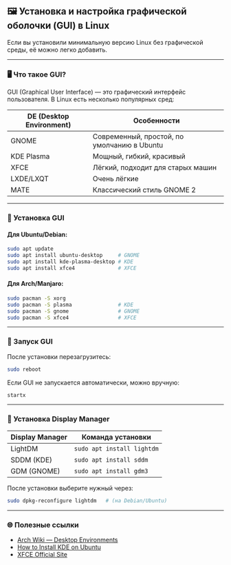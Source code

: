 ## 🖼️ Установка и настройка графической оболочки (GUI) в Linux

Если вы установили минимальную версию Linux без графической среды, её можно легко добавить.

---

### 🖥️ Что такое GUI?

GUI (Graphical User Interface) — это графический интерфейс пользователя. В Linux есть несколько популярных сред:

| DE (Desktop Environment) | Особенности |
|--------------------------|-------------|
| GNOME | Современный, простой, по умолчанию в Ubuntu |
| KDE Plasma | Мощный, гибкий, красивый |
| XFCE | Лёгкий, подходит для старых машин |
| LXDE/LXQT | Очень лёгкие |
| MATE | Классический стиль GNOME 2 |

---

### 🧱 Установка GUI

#### Для Ubuntu/Debian:
```bash
sudo apt update
sudo apt install ubuntu-desktop     # GNOME
sudo apt install kde-plasma-desktop # KDE
sudo apt install xfce4              # XFCE
```

#### Для Arch/Manjaro:
```bash
sudo pacman -S xorg
sudo pacman -S plasma               # KDE
sudo pacman -S gnome                # GNOME
sudo pacman -S xfce4                # XFCE
```

---

### 🚀 Запуск GUI

После установки перезагрузитесь:
```bash
sudo reboot
```

Если GUI не запускается автоматически, можно вручную:
```bash
startx
```

---

### 🧩 Установка Display Manager

| Display Manager | Команда установки |
|-----------------|--------------------|
| LightDM | `sudo apt install lightdm` |
| SDDM (KDE) | `sudo apt install sddm` |
| GDM (GNOME) | `sudo apt install gdm3` |

После установки выберите нужный через:
```bash
sudo dpkg-reconfigure lightdm   # (на Debian/Ubuntu)
```

---

### 🌐 Полезные ссылки

- [Arch Wiki — Desktop Environments](https://wiki.archlinux.org/title/Desktop_environment)
- [How to Install KDE on Ubuntu](https://linuxhint.com/install_kde_plasma_ubuntu/)
- [XFCE Official Site](https://xfce.org/)
